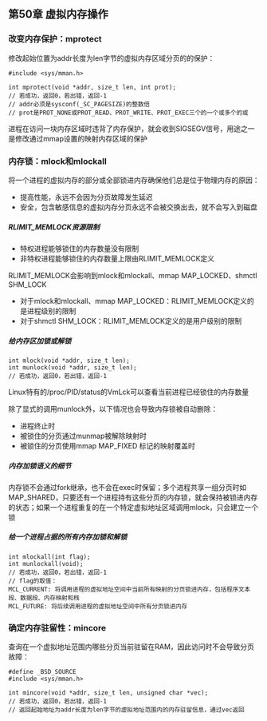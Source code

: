## 第50章 虚拟内存操作

### 改变内存保护：mprotect

修改起始位置为addr长度为len字节的虚拟内存区域分页的的保护：

```
#include <sys/mman.h>

int mprotect(void *addr, size_t len, int prot);
// 若成功，返回0，若出错，返回-1
// addr必须是sysconf(_SC_PAGESIZE)的整数倍
// prot是PROT_NONE或PROT_READ、PROT_WRITE、PROT_EXEC三个的一个或多个的或
```

进程在访问一块内存区域时违背了内存保护，就会收到SIGSEGV信号，用途之一是修改通过mmap设置的映射内存区域的保护

### 内存锁：mlock和mlockall

将一个进程的虚拟内存的部分或全部锁进内存确保他们总是位于物理内存的原因：

* 提高性能，永远不会因为分页故障发生延迟
* 安全，包含敏感信息的虚拟内存分页永远不会被交换出去，就不会写入到磁盘

##### RLIMIT_MEMLOCK资源限制

* 特权进程能够锁住的内存数量没有限制
* 非特权进程能够锁住的内存数量上限由RLIMIT_MEMLOCK定义

RLIMIT_MEMLOCK会影响到mlock和mlockall、mmap MAP_LOCKED、shmctl SHM_LOCK

* 对于mlock和mlockall、mmap MAP_LOCKED：RLIMIT_MEMLOCK定义的是进程级别的限制
* 对于shmctl SHM_LOCK：RLIMIT_MEMLOCK定义的是用户级别的限制

##### 给内存区加锁或解锁

```
int mlock(void *addr, size_t len);
int munlock(void *addr, size_t len);
// 若成功，返回0，若出错，返回-1
```

Linux特有的/proc/PID/status的VmLck可以查看当前进程已经锁住的内存数量

除了显式的调用munlock外，以下情况也会导致内存锁被自动删除：

* 进程终止时
* 被锁住的分页通过munmap被解除映射时
* 被锁住的分页使用mmap MAP_FIXED 标记的映射覆盖时

##### 内存加锁语义的细节

内存锁不会通过fork继承，也不会在exec时保留；多个进程共享一组分页时如MAP_SHARED，只要还有一个进程持有这些分页的内存锁，就会保持被锁进内存的状态；如果一个进程重复的在一个特定虚拟地址区域调用mlock，只会建立一个锁

##### 给一个进程占据的所有内存加锁和解锁

```
int mlockall(int flag);
int munlockall(void);
// 若成功，返回0，若出错，返回-1
// flag的取值：
MCL_CURRENT: 将调用进程的虚拟地址空间中当前所有映射的分页锁进内存，包括程序文本段、数据段、内存映射和栈
MCL_FUTURE: 将后续调用进程的虚拟地址空间中所有分页锁进内存
```

### 确定内存驻留性：mincore

查询在一个虚拟地址范围内哪些分页当前驻留在RAM，因此访问时不会导致分页故障：

```
#define _BSD_SOURCE
#include <sys/mman.h>

int mincore(void *addr, size_t len, unsigned char *vec);
// 若成功，返回0，若出错，返回-1
// 返回起始地址为addr长度为len字节的虚拟地址范围内的内存驻留信息，通过vec返回
```

